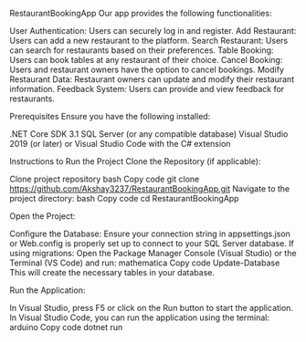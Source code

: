 RestaurantBookingApp
Our app provides the following functionalities:

User Authentication: Users can securely log in and register.
Add Restaurant: Users can add a new restaurant to the platform.
Search Restaurant: Users can search for restaurants based on their preferences.
Table Booking: Users can book tables at any restaurant of their choice.
Cancel Booking: Users and restaurant owners have the option to cancel bookings.
Modify Restaurant Data: Restaurant owners can update and modify their restaurant information.
Feedback System: Users can provide and view feedback for restaurants.

Prerequisites
Ensure you have the following installed:

.NET Core SDK 3.1
SQL Server (or any compatible database)
Visual Studio 2019 (or later) or Visual Studio Code with the C# extension

Instructions to Run the Project
Clone the Repository (if applicable):

Clone  project repository 
bash
Copy code
git clone https://github.com/Akshay3237/RestaurantBookingApp.git
Navigate to the project directory:
bash
Copy code
cd RestaurantBookingApp

Open the Project:

Configure the Database:
Ensure your connection string in appsettings.json or Web.config is properly set up to connect to your SQL Server database.
If using migrations:
Open the Package Manager Console (Visual Studio) or the Terminal (VS Code) and run:
mathematica
Copy code
Update-Database
This will create the necessary tables in your database.

Run the Application:

In Visual Studio, press F5 or click on the Run button to start the application.
In Visual Studio Code, you can run the application using the terminal:
arduino
Copy code
dotnet run

